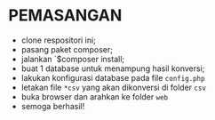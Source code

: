 PEMASANGAN
==========

* clone respositori ini;
* pasang paket composer;
* jalankan `$composer install;
* buat 1 database untuk menampung hasil konversi;
* lakukan konfigurasi database pada file `config.php`
* letakan file `*csv` yang akan dikonversi di folder `csv`
* buka browser dan arahkan ke folder `web`
* semoga berhasil!
